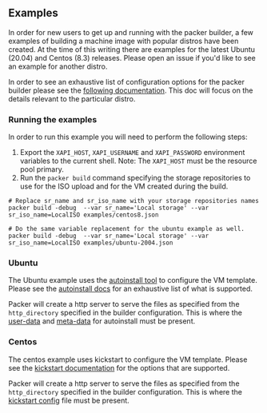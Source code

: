 ## Examples

In order for new users to get up and running with the packer builder, a few examples of building a machine image with popular distros have been created. At the time of this writing there are examples for the latest Ubuntu (20.04) and Centos (8.3) releases. Please open an issue if you'd like to see an example for another distro.

In order to see an exhaustive list of configuration options for the packer builder please see the [following documentation](../docs/builders/xenserver-iso.html.markdown). This doc will focus on the details relevant to the particular distro.

### Running the examples

In order to run this example you will need to perform the following steps:
1. Export the `XAPI_HOST`, `XAPI_USERNAME` and `XAPI_PASSWORD` environment variables to the current shell. Note: The `XAPI_HOST` must be the resource pool primary.
2. Run the `packer build` command specifying the storage repositories to use for the ISO upload and for the VM created during the build.

```
# Replace sr_name and sr_iso_name with your storage repositories names
packer build -debug  --var sr_name='Local storage' --var sr_iso_name=LocalISO examples/centos8.json

# Do the same variable replacement for the ubuntu example as well.
packer build -debug  --var sr_name='Local storage' --var sr_iso_name=LocalISO examples/ubuntu-2004.json
```

### Ubuntu

The Ubuntu example uses the [autoinstall tool](https://ubuntu.com/server/docs/install/autoinstallhttps://ubuntu.com/server/docs/install/autoinstall) to configure the VM template. Please see the [autoinstall docs](https://ubuntu.com/server/docs/install/autoinstall-reference) for an exhaustive list of what is supported.

Packer will create a http server to serve the files as specified from the `http_directory` specified in the builder configuration. This is where the [user-data](http/ubuntu-2004/user-data) and [meta-data](http/ubuntu-2004/meta-data) for autoinstall must be present.


### Centos

The centos example uses kickstart to configure the VM template. Please see the [kickstart documentation](https://access.redhat.com/documentation/en-us/red_hat_enterprise_linux/7/html/installation_guide/sect-kickstart-syntax) for the options that are supported.

Packer will create a http server to serve the files as specified from the `http_directory` specified in the builder configuration. This is where the [kickstart config](http/centos8/ks-centos8.cfg) file must be present.
